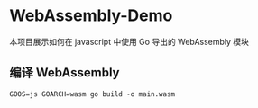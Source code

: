 # WebAssembly-Demo

本项目展示如何在 javascript 中使用 Go 导出的 WebAssembly 模块

## 编译 WebAssembly
```shell
GOOS=js GOARCH=wasm go build -o main.wasm
```